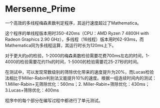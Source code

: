 # Mersenne_Prime
一个高效的多线程梅森素数判定程序，其运行速度超过了Mathematica。 

这个程序的单线程版本用时350-420ms（CPU：AMD Ryzen 7 4800H with Radeon Graphics  2.90 GHz），多线程（16线程）版本用时62-93ms，而Mathematica同为多线程运算，其运行时长为120ms上下。

对于更大的p的检验，1-2000的梅森素数检验需要花费700ms左右的时间，1-4000的检验需要花约11s的时间，1-5000的检验需要花25-27秒的时间。

在测试中，可以发现常数级别的筛除优化带来的速度提升为20%，而Lucas检验法相比于Miller-Rabin判别法又能提升10%的速度。根据一组连续时间内的测试：1.Miller-Rabin+无筛除优化：560ms；2. Miller-Rabin+筛除优化：430ms；3.Lucas+筛除优化：400ms

程序中的每个部分在编写过程中都进行了单元测试。

